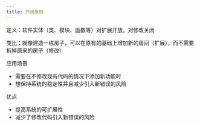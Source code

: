 ```yaml
---
title: 开闭原则
---
```

定义：软件实体（类、模块、函数等）对扩展开放，对修改关闭

类比：就像建造一栋房子，可以在原有的基础上增加新的房间（扩展），而不需要拆掉原来的房子（修改）

应用场景

- 需要在不修改现有代码的情况下添加新功能时
- 想保持系统的稳定性并且减少引入新错误的风险

优点

- 提高系统的可扩展性
- 减少了修改代码引入新错误的风险
